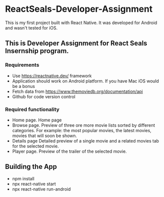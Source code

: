 # ReactSeals-Developer-Assignment

This is my first project built with React Native. It was developed for Android and wasn't tested for iOS. 

## This is Developer Assignment for React Seals Insernship program.

### Requirements
* Use https://reactnative.dev/ framework
* Application should work on Android platform. If you have Mac iOS would be a bonus
* Fetch data from https://www.themoviedb.org/documentation/api
* Github for code version control

### Required functionality
* Home page. Home page
* Browse page. Preview of three ore more movie lists sorted by different categories. For example: the most popular movies, the latest movies, movies that will soon be shown.
* Details page Detailed preview of a single movie and a related movies tab for the selected movie.
* Player page. Preview of the trailer of the selected movie.

## Building the App
* npm install
* npx react-native start
* npx react-native run-android
